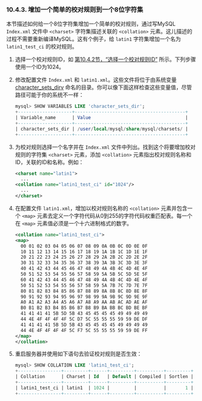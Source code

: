 ### 10.4.3. 增加一个简单的校对规则到一个8位字符集

本节描述如何给一个8位字符集增加一个简单的校对规则，通过写MySQL `Index.xml` 文件中 `<charset>` 字符集描述关联的 `<collation>` 元素。这儿描述的过程不需要重新编译MySQL。这有个例子，给 `latin1` 字符集增加一个名为 `latin1_test_ci` 的校对规则。

1. 选择一个校对规则ID，如 [第10.4.2节，“选择一个校对规则ID”](./10.04.02_Choosing_a_Collation_ID.md) 所示。下列步骤使用一个ID为1024。
2. 修改配置文件 `Index.xml` 和 `latin1.xml`。这些文件将位于由系统变量 [character\_sets\_dirv]() 命名的目录。你可以像下面这样检查这些变量值，尽管路径可能于你的系统不一样：

    ```sql
    mysql> SHOW VARIABLES LIKE 'character_sets_dir';
    +--------------------+-----------------------------------------+
    | Variable_name      | Value                                   |
    +--------------------+-----------------------------------------+
    | character_sets_dir | /user/local/mysql/share/mysql/charsets/ |
    +--------------------+-----------------------------------------+
    
    ```

3. 为校对规则选择一个名字并在 `Index.xml` 文件中列出。找到这个将要增加校对规则的字符集 `<charset>` 元素，添加 `<collation>` 元素指出校对规则名称和ID，关联的ID和名称。例如：

    ```xml
    <charset name="latin1">
      ...
    <collation name="latin1_test_ci" id="1024"/>
      ...
    </charset>    
    ```

4. 在配置文件 `latin1.xml`，增加以校对规则名称的 `<collation>` 元素并包含一个 `<map>` 元素去定义一个字符代码从0到255的字符代码权重匹配表。每一个在 `<map>` 元素值必须是一个十六进制格式的数字。

    ```xml
    <collation name="latin1_test_ci">
    <map>
      00 01 02 03 04 05 06 07 08 09 0A 0B 0C 0D 0E 0F
      10 11 12 13 14 15 16 17 18 19 1A 1B 1C 1D 1E 1F
      20 21 22 23 24 25 26 27 28 29 2A 2B 2C 2D 2E 2F
      30 31 32 33 34 35 36 37 38 39 3A 3B 3C 3D 3E 3F
      40 41 42 43 44 45 46 47 48 49 4A 4B 4C 4D 4E 4F
      50 51 52 53 54 55 56 57 58 59 5A 5B 5C 5D 5E 5F
      60 41 42 43 44 45 46 47 48 49 4A 4B 4C 4D 4E 4F
      50 51 52 53 54 55 56 57 58 59 5A 7B 7C 7D 7E 7F
      80 81 82 83 84 85 86 87 88 89 8A 8B 8C 8D 8E 8F
      90 91 92 93 94 95 96 97 98 99 9A 9B 9C 9D 9E 9F
      A0 A1 A2 A3 A4 A5 A6 A7 A8 A9 AA AB AC AD AE AF
      B0 B1 B2 B3 B4 B5 B6 B7 B8 B9 BA BB BC BD BE BF
      41 41 41 41 5B 5D 5B 43 45 45 45 45 49 49 49 49
      44 4E 4F 4F 4F 4F 5C D7 5C 55 55 55 59 59 DE DF
      41 41 41 41 5B 5D 5B 43 45 45 45 45 49 49 49 49
      44 4E 4F 4F 4F 4F 5C F7 5C 55 55 55 59 59 DE FF
    </map>
    </collation>
    ```

5. 重启服务器并使用如下语句去验证校对规则是否生效：

    ```sql
    mysql> SHOW COLLATION LIKE 'latin1_test_ci';
    +----------------+---------+------+---------+----------+---------+
    | Collation      | Charset | Id   | Default | Compiled | Sortlen |
    +----------------+---------+------+---------+----------+---------+
    | latin1_test_ci | latin1  | 1024 |         |          |       1 |
    +----------------+---------+------+---------+----------+---------+
    ```